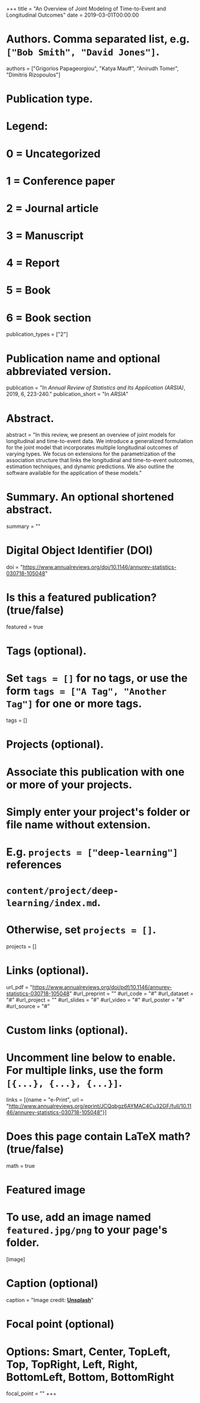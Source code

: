 +++
title = "An Overview of Joint Modeling of Time-to-Event and Longitudinal Outcomes"
date = 2019-03-01T00:00:00

# Authors. Comma separated list, e.g. `["Bob Smith", "David Jones"]`.
authors = ["Grigorios Papageorgiou", "Katya Mauff", "Anirudh Tomer", "Dimitris Rizopoulos"]

# Publication type.
# Legend:
# 0 = Uncategorized
# 1 = Conference paper
# 2 = Journal article
# 3 = Manuscript
# 4 = Report
# 5 = Book
# 6 = Book section
publication_types = ["2"]

# Publication name and optional abbreviated version.
publication = "In *Annual Review of Statistics and Its Application (ARSIA)*, 2019, 6, 223-240."
publication_short = "In *ARSIA*"

# Abstract.
abstract = "In this review, we present an overview of joint models for longitudinal and time-to-event data. We introduce a generalized formulation for the joint model that incorporates multiple longitudinal outcomes of varying types. We focus on extensions for the parametrization of the association structure that links the longitudinal and time-to-event outcomes, estimation techniques, and dynamic predictions. We also outline the software available for the application of these models."

# Summary. An optional shortened abstract.
summary = ""

# Digital Object Identifier (DOI)
doi = "https://www.annualreviews.org/doi/10.1146/annurev-statistics-030718-105048"

# Is this a featured publication? (true/false)
featured = true

# Tags (optional).
#   Set `tags = []` for no tags, or use the form `tags = ["A Tag", "Another Tag"]` for one or more tags.
tags = []

# Projects (optional).
#   Associate this publication with one or more of your projects.
#   Simply enter your project's folder or file name without extension.
#   E.g. `projects = ["deep-learning"]` references 
#   `content/project/deep-learning/index.md`.
#   Otherwise, set `projects = []`.
projects = []

# Links (optional).
url_pdf = "https://www.annualreviews.org/doi/pdf/10.1146/annurev-statistics-030718-105048"
#url_preprint = ""
#url_code = "#"
#url_dataset = "#"
#url_project = ""
#url_slides = "#"
#url_video = "#"
#url_poster = "#"
#url_source = "#"

# Custom links (optional).
#   Uncomment line below to enable. For multiple links, use the form `[{...}, {...}, {...}]`.
links = [{name = "e-Print", url = "http://www.annualreviews.org/eprint/JCQqbgz6AYMAC4Cu32GF/full/10.1146/annurev-statistics-030718-105048"}]

# Does this page contain LaTeX math? (true/false)
math = true

# Featured image
# To use, add an image named `featured.jpg/png` to your page's folder. 
[image]
  # Caption (optional)
  caption = "Image credit: [**Unsplash**](https://unsplash.com/photos/pLCdAaMFLTE)"

  # Focal point (optional)
  # Options: Smart, Center, TopLeft, Top, TopRight, Left, Right, BottomLeft, Bottom, BottomRight
  focal_point = ""
+++

